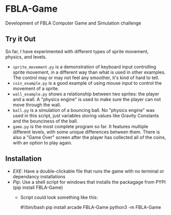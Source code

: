# FBLA-Game
Development of FBLA Computer Game and Simulation challenge

## Try it Out
So far, I have experimented with different types of sprite movement, physics, and levels.
* `sprite_movement.py` is a demonstration of keyboard input controlling sprite movement, in a different way than what is used in other examples. The control may or may not feel any smoother, it's kind of hard to tell.
* `coin_example.py` is a good example of using mouse input to control the movement of a sprite.
* `wall_example.py` shows a relationship between two sprites: the player and a wall. A "physics engine" is used to make sure the player can not move through the wall.
* `ball.py` is a simulation of a bouncing ball. No "physics engine" was used in this script, just variables storing values like Gravity Constants and the bounciness of the ball.
* `game.py` is the most complete program so far. It features multiple different levels, with some unique differences between them. There is also a "Game Over" screen after the player has collected all of the coins, with an option to play again.

## Installation
- *EXE*: Have a double-clickable file that runs the game with no terminal or dependancy installations
- *Pip*: Use a shell script for windows that installs the packagage from PYPI (pip install FBLA-Game)
	* Script could look something like this:

		#!/bin/bash
		pip install arcade FBLA-Game
		python3 -m FBLA-Game
